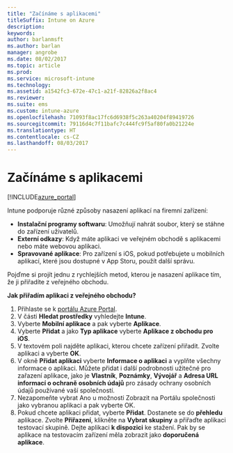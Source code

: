 ```yaml
---
title: "Začínáme s aplikacemi"
titleSuffix: Intune on Azure
description: 
keywords: 
author: barlanmsft
ms.author: barlan
manager: angrobe
ms.date: 08/02/2017
ms.topic: article
ms.prod: 
ms.service: microsoft-intune
ms.technology: 
ms.assetid: a1542fc3-672e-47c1-a21f-82826a2f8ac4
ms.reviewer: 
ms.suite: ems
ms.custom: intune-azure
ms.openlocfilehash: 71093f8ac17fc6d6938f5c263a40204f89419726
ms.sourcegitcommit: 79116d4c7f11bafc7c444fc9f5af80fa0b21224e
ms.translationtype: HT
ms.contentlocale: cs-CZ
ms.lasthandoff: 08/03/2017
---
```

# <a name="getting-started-with-apps"></a>Začínáme s aplikacemi

[!INCLUDE[azure_portal](./includes/azure_portal.md)]

Intune podporuje různé způsoby nasazení aplikací na firemní zařízení:

* **Instalační programy softwaru**: Umožňují nahrát soubor, který se stáhne do zařízení uživatelů.
* __Externí odkazy__: Když máte aplikaci ve veřejném obchodě s aplikacemi nebo máte webovou aplikaci.
* **Spravované aplikace**: Pro zařízení s iOS, pokud potřebujete u mobilních aplikací, které jsou dostupné v App Storu, použít další správu.

Pojďme si projít jednu z rychlejších metod, kterou je nasazení aplikace tím, že ji přiřadíte z veřejného obchodu.

__Jak přiřadím aplikaci z veřejného obchodu?__

1. Přihlaste se k [portálu Azure Portal](https://portal.azure.com).
2. V části **Hledat prostředky** vyhledejte **Intune**.
3. Vyberte **Mobilní aplikace** a pak vyberte **Aplikace**.
4. Vyberte **Přidat** a jako **Typ aplikace** vyberte **Aplikace z obchodu pro iOS**.
5. V textovém poli najděte aplikaci, kterou chcete zařízení přiřadit. Zvolte aplikaci a vyberte **OK**.
6. V okně **Přidat aplikaci** vyberte **Informace o aplikaci** a vyplňte všechny informace o aplikaci. Můžete přidat i další podrobnosti užitečné pro zařazení aplikace, jako je **Vlastník**, **Poznámky**, **Vývojář** a **Adresa URL informací o ochraně osobních údajů** pro zásady ochrany osobních údajů používané vaší společností.
7. Nezapomeňte vybrat Ano u možnosti Zobrazit na Portálu společnosti jako vybranou aplikaci a pak vyberte OK.
8. Pokud chcete aplikaci přidat, vyberte **Přidat**. Dostanete se do **přehledu** aplikace. Zvolte **Přiřazení**, klikněte na **Vybrat skupiny** a přiřaďte aplikaci testovací skupině. Dejte aplikaci **k dispozici** ke stažení. Pak by se aplikace na testovacím zařízení měla zobrazit jako **doporučená aplikace**.
